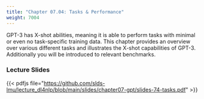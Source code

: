 ```yaml
---
title: "Chapter 07.04: Tasks & Performance"
weight: 7004
---
```


GPT-3 has X-shot abilities, meaning it is able to perform tasks with minimal or even no task-specific training data. This chapter provides an overview over various different tasks and illustrates the X-shot capabilities of GPT-3. Additionally you will be introduced to relevant benchmarks.

<!--more-->

### Lecture Slides

{{< pdfjs file="https://github.com/slds-lmu/lecture_dl4nlp/blob/main/slides/chapter07-gpt/slides-74-tasks.pdf" >}}
